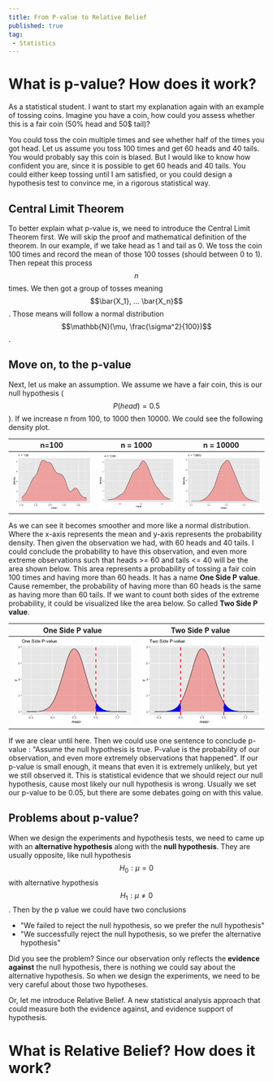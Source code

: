 ```yaml
---
title: From P-value to Relative Belief
published: true
tag:
 - Statistics
---
```


# What is p-value? How does it work?

As a statistical student. I want to start my explanation again with an example of tossing coins. Imagine you have a coin, how could you assess whether this is a fair coin (50% head and 50$ tail)?
 
You could toss the coin multiple times and see whether half of the times you got head. Let us assume you toss 100 times and get 60 heads and 40 tails. You would probably say this coin is biased. But I would like to know how confident you are, since it is possible to get 60 heads and 40 tails. You could either keep tossing until I am satisfied, or you could design a hypothesis test to convince me, in a rigorous statistical way.

## Central Limit Theorem

To better explain what p-value is, we need to introduce the Central Limit Theorem first. We will skip the proof and mathematical definition of the theorem. In our example, if we take head as 1 and tail as 0. We toss the coin 100 times and record the mean of those 100 tosses (should between 0 to 1). Then repeat this process $$n$$ times. We then got a group of tosses meaning $$\bar{X_1}, ... \bar{X_n}$$. Those means will follow a normal distribution $$\mathbb{N}(\mu, \frac{\sigma^2}{100})$$.

## Move on, to the p-value

Next, let us make an assumption. We assume we have a fair coin, this is our null hypothesis ($$P(head) = 0.5$$). If we increase n from 100, to 1000 then 10000. We could see the following density plot.

n=100       |  n = 1000  |  n = 10000
:-------------------------:|:-------------------------:|:-------------------------:
![](https://github.com/superp0tat0/superp0tat0.github.io/raw/master/files_posts/post4/100.png)  |  ![](https://github.com/superp0tat0/superp0tat0.github.io/raw/master/files_posts/post4/1000.png) | ![](https://github.com/superp0tat0/superp0tat0.github.io/raw/master/files_posts/post4/10000.png)

As we can see it becomes smoother and more like a normal distribution. Where the x-axis represents the mean and y-axis represents the probability density. Then given the observation we had, with 60 heads and 40 tails. I could conclude the probability to have this observation, and even more extreme observations such that heads >= 60 and tails <= 40 will be the area shown below. This area represents a probability of tossing a fair coin 100 times and having more than 60 heads. It has a name **One Side P value**. Cause remember, the probability of having more than 60 heads is the same as having more than 60 tails. If we want to count both sides of the extreme probability, it could be visualized like the area below. So called **Two Side P value**.

One Side P value     |  Two Side P value
:-------------------------:|:-------------------------:
![](https://github.com/superp0tat0/superp0tat0.github.io/raw/master/files_posts/post4/one.png)  |  ![](https://github.com/superp0tat0/superp0tat0.github.io/raw/master/files_posts/post4/two.png)

If we are clear until here. Then we could use one sentence to conclude p-value : "Assume the null hypothesis is true. P-value is the probability of our observation, and even more extremely observations that happened". If our p-value is small enough, it means that even it is extremely unlikely, but yet we still observed it. This is statistical evidence that we should reject our null hypothesis, cause most likely our null hypothesis is wrong. Usually we set our p-value to be 0.05, but there are some debates going on with this value.

## Problems about p-value?

When we design the experiments and hypothesis tests, we need to came up with an **alternative hypothesis** along with the **null hypothesis**. They are usually opposite, like null hypothesis $$H_0: \mu = 0$$ with alternative hypothesis $$H_1 : \mu \neq 0$$. Then by the p value we could have two conclusions
* "We failed to reject the null hypothesis, so we prefer the null hypothesis"
* "We successfully reject the null hypothesis, so we prefer the alternative hypothesis"
 
Did you see the problem? Since our observation only reflects the **evidence against** the null hypothesis, there is nothing we could say about the alternative hypothesis. So when we design the experiments, we need to be very careful about those two hypotheses.
 
Or, let me introduce Relative Belief. A new statistical analysis approach that could measure both the evidence against, and evidence support of hypothesis.

# What is Relative Belief? How does it work?

